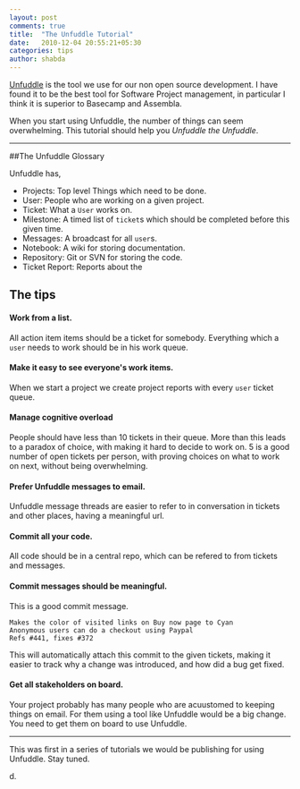 ```yaml
---
layout: post
comments: true
title:  "The Unfuddle Tutorial"
date:   2010-12-04 20:55:21+05:30
categories: tips
author: shabda
---
```

[Unfuddle](http://unfuddle.com/) is the tool we use for our non open source development.
I have found it to be the best tool for Software Project management, in particular
I think it is superior to Basecamp and Assembla.

When you start using Unfuddle, the number of things can seem overwhelming. This tutorial should help you *Unfuddle the Unfuddle*.

------------------------------


##The Unfuddle Glossary

Unfuddle has,

* Projects: Top level Things which need to be done.
* User: People who are working on a given project.
* Ticket: What a `User` works on.
* Milestone: A timed list of `ticket`s which should be completed before this given time.
* Messages: A broadcast for all `user`s.
* Notebook: A wiki for storing documentation.
* Repository: Git or SVN for storing the code.
* Ticket Report: Reports about the

## The tips

#### Work from a list.

All action item items should be a ticket for somebody. Everything which a `user` needs to work should be in his work queue.

#### Make it easy to see everyone's work items.

When we start a project we create project reports with every `user` ticket queue.

#### Manage cognitive overload

People should have less than 10 tickets in their queue. More than this leads to a paradox of choice,
with making it hard to decide to work on. 5 is a good number of open tickets per person, with proving choices on what to work on next,
without being overwhelming.

#### Prefer Unfuddle messages to email.

Unfuddle message threads are easier to refer to in conversation in tickets and other places, having a meaningful url.

#### Commit all your code.

All code should be in a central repo, which can be refered to from tickets and messages.

#### Commit messages should be meaningful.

This is a good commit message.

	Makes the color of visited links on Buy now page to Cyan
	Anonymous users can do a checkout using Paypal
	Refs #441, fixes #372

This will automatically attach this commit to the given tickets, making it easier to track why a change was introduced, and how did a bug get fixed.

#### Get all stakeholders on board.

Your project probably has many people who are acuustomed to keeping things on email. For them using a tool like Unfuddle would be a big change.
You need to get them on board to use Unfuddle.


-------------------------------


This was first in a series of tutorials we would be publishing for using Unfuddle. Stay tuned.

d.

